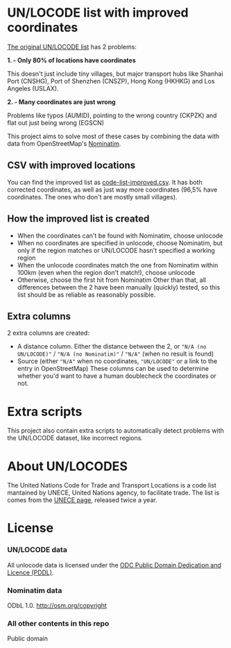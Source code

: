 # UN/LOCODE list with improved coordinates
[The original UN/LOCODE list](https://github.com/datasets/un-locode) has 2 problems:

**1. - Only 80% of locations have coordinates**

This doesn't just include tiny villages, but major transport hubs like Shanhai Port (CNSHG), Port of Shenzhen (CNSZP), Hong Kong (HKHKG) and Los Angeles (USLAX).

**2. - Many coordinates are just wrong**

Problems like typos (AUMID), pointing to the wrong country (CKPZK) and flat out just being wrong (EGSCN)

This project aims to solve most of these cases by combining the data with data from OpenStreetMap's [Nominatim](https://nominatim.org/release-docs/latest/api/Overview/).

## CSV with improved locations
You can find the improved list as [code-list-improved.csv](data/code-list-improved.csv). It has both corrected coordinates, as well as just way more coordinates (96,5% have coordinates. The ones who don't are mostly small villages).

## How the improved list is created
* When the coordinates can't be found with Nominatim, choose unlocode
* When no coordinates are specified in unlocode, choose Nominatim, but only if the region matches or UN/LOCODE hasn't specified a working region
* When the unlocode coordinates match the one from Nominatim within 100km (even when the region don't match!), choose unlocode
* Otherwise, choose the first hit from Nominatim
Other than that, all differences between the 2 have been manually (quickly) tested, so this list should be as reliable as reasonably possible.

## Extra columns
2 extra columns are created:
* A distance column. Either the distance between the 2, or `"N/A (no UN/LOCODE)"` / `"N/A (no Nominatim)"` / `"N/A"` (when no result is found)
* Source (either `"N/A"` when no coordinates, `"UN/LOCODE"` or a link to the entry in OpenStreetMap)
These columns can be used to determine whether you'd want to have a human doublecheck the coordinates or not.

# Extra scripts
This project also contain extra scripts to automatically detect problems with the UN/LOCODE dataset, like incorrect regions.

# About UN/LOCODES
The United Nations Code for Trade and Transport Locations is a code list mantained by UNECE, United Nations agency, to facilitate trade. The list is comes from the [UNECE page](http://www.unece.org/cefact/locode/welcome.html), released twice a year.

# License

### UN/LOCODE data
All unlocode data is licensed under the [ODC Public Domain Dedication and Licence (PDDL)](http://opendatacommons.org/licenses/pddl/1-0/).

### Nominatim data
ODbL 1.0. http://osm.org/copyright

### All other contents in this repo
Public domain
